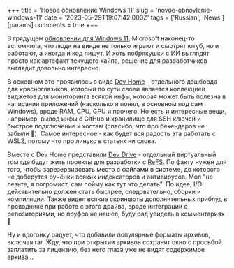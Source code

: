+++
title = 'Новое обновление Windows 11'
slug = 'novoe-obnovlenie-windows-11'
date = '2023-05-29T19:07:42.000Z'
tags = ['Russian', 'News']
[params]
comments = true
+++

В грядущем [обновлении для Windows 11](https://blogs.windows.com/windowsdeveloper/2023/05/23/bringing-the-power-of-ai-to-windows-11-unlocking-a-new-era-of-productivity-for-customers-and-developers-with-windows-copilot-and-dev-home/), Microsoft наконец-то вспомнила, что люди на винде не только играют и смотрят ютуб, но и работают, а иногда и код пишут. И хоть побрякушки с ИИ выглядят просто как артефакт текущего хайпа, решение для разработчиков выглядит довольно интересно.

В основном это проявилось в виде [Dev Home](https://learn.microsoft.com/en-us/windows/dev-home/) - отдельного дэшборда для красноглазиков, который по сути своей является коллекцией виджетов для мониторинга всякой инфы, которая может быть полезна в написании приложений (насколько я понял, в основном под сам Windows), вроде RAM, CPU, GPU и прочего. Но есть и интересные вещи, например, вывод инфы с GitHub и хранилище для SSH ключей и быстрое подключение к хостам (спасибо, что про бекендеров не забыли 🙂). Самое интересное - как будет вся радость эта работать с WSL2, потому что про линукс в статьях ни слова.

Вместе c Dev Home представили [Dev Drive](https://learn.microsoft.com/en-us/windows/dev-drive/) - отдельный виртуальный том где будут жить проекты для разработки с [ReFS](https://learn.microsoft.com/en-us/windows-server/storage/refs/refs-overview). По факту нужен для того, чтобы зарезервировать место с файлами в системе, до которого не доберутся ручёнки всяких индексаторов и антивирусов. Мол "не лезьте, я погромист, сам пойму как тут что делать". По идее, I/O действительно должен стать быстрее, следовательно, сборки и компиляции. Также видел всякие скриншоты дополнительных приблуд в проводнике при работе с этого драйва, вроде интеграции с репозиториями, но пруфов не нашел, буду рад увидеть в комментариях 📝

Ну и вдогонку радует, что добавили популярные форматы архивов, включая rar. Жду, что при открытии архивов сохранят окно с просьбой заплатить за лицензию, без него глаза уже не видят содержимое архива...

